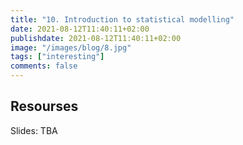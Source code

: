 ```yaml
---
title: "10. Introduction to statistical modelling"
date: 2021-08-12T11:40:11+02:00
publishdate: 2021-08-12T11:40:11+02:00
image: "/images/blog/8.jpg"
tags: ["interesting"]
comments: false
---
```


## Resourses

Slides: TBA